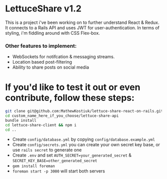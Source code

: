 # LettuceShare v1.2

This is a project i've been working on to further understand React & Redux. It connects to a Rails API and uses JWT for user-authentication. In terms of styling, i'm fiddling around with CSS Flex-box. 


### Other features to implement:

- WebSockets for notifcation & messaging streams.
- Location based post-filtering
- Ability to share posts on social media


# If you'd like to test it out or even contribute, follow these steps:

```bash
git clone git@github.com:MathewKostiuk/lettuce-share-react-on-rails.git custom_name_here_if_you_choose
cd custom_name_here_if_you_choose/lettuce-share-api
bundle install
cd lettuce-share-client && npm i
cd ..
```
- Create `config/database.yml` by copying `config/database.example.yml`
- Create `config/secrets.yml` you can create your own secret key base, or use  `rails secret` to generate one
- Create `.env` and set `AUTH_SECRET=your_generated_secret` & `SECRET_KEY_BASE=other_generated_secret`
- `gem install foreman`
- `foreman start -p 3000` will start both servers
 

